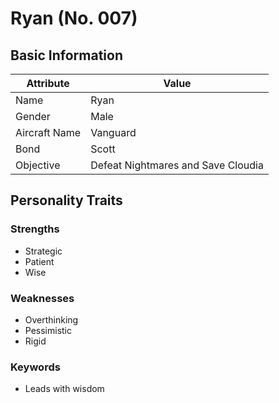 # Ryan (No. 007)

## Basic Information

| Attribute      | Value                      |
|----------------|----------------------------|
| Name          | Ryan                       |
| Gender        | Male                       |
| Aircraft Name | Vanguard                   |
| Bond          | Scott                      |
| Objective     | Defeat Nightmares and Save Cloudia |

## Personality Traits

### Strengths
- Strategic
- Patient
- Wise

### Weaknesses
- Overthinking
- Pessimistic
- Rigid

### Keywords
- Leads with wisdom